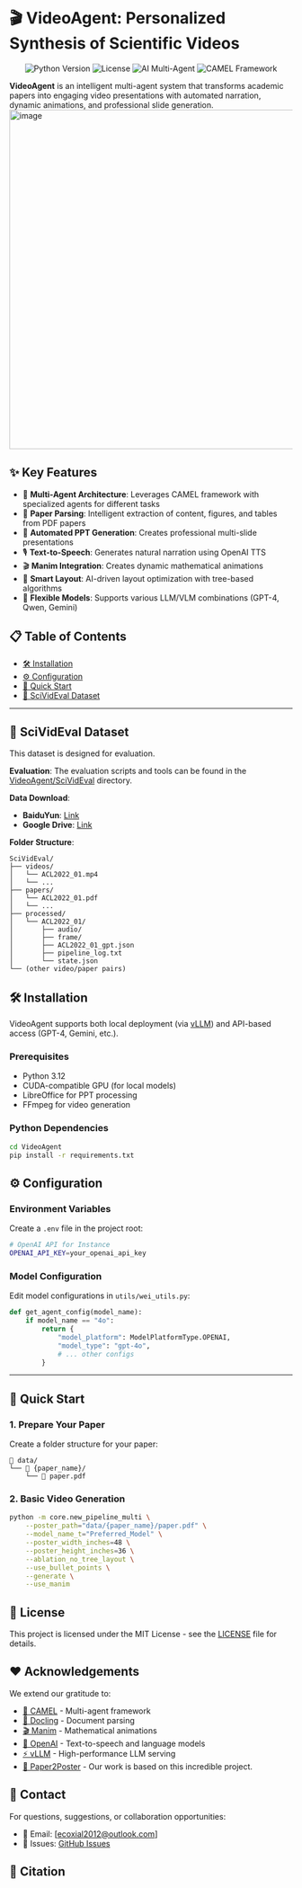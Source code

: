 # 🎬 VideoAgent: Personalized Synthesis of Scientific Videos

<p align="center">
  <img src="https://img.shields.io/badge/Python-3.12-blue.svg" alt="Python Version">
  <img src="https://img.shields.io/badge/License-MIT-green.svg" alt="License">
  <img src="https://img.shields.io/badge/AI-Multi--Agent-orange.svg" alt="AI Multi-Agent">
  <img src="https://img.shields.io/badge/Framework-CAMEL-red.svg" alt="CAMEL Framework">
</p>

**VideoAgent** is an intelligent multi-agent system that transforms academic papers into engaging video presentations with automated narration, dynamic animations, and professional slide generation.
<img width="1831" height="604" alt="image" src="https://github.com/user-attachments/assets/356aa64f-c557-452b-9459-e77b4fafeed7" />

## ✨ Key Features

- 🤖 **Multi-Agent Architecture**: Leverages CAMEL framework with specialized agents for different tasks
- 📄 **Paper Parsing**: Intelligent extraction of content, figures, and tables from PDF papers
- 🎨 **Automated PPT Generation**: Creates professional multi-slide presentations
- 🎙️ **Text-to-Speech**: Generates natural narration using OpenAI TTS
- 🎬 **Manim Integration**: Creates dynamic mathematical animations
- 🎯 **Smart Layout**: AI-driven layout optimization with tree-based algorithms
- 🔧 **Flexible Models**: Supports various LLM/VLM combinations (GPT-4, Qwen, Gemini)

## 📋 Table of Contents

- [🛠️ Installation](#installation)
- [⚙️ Configuration](#configuration)
- [🚀 Quick Start](#quick-start)
- [📄 SciVidEval Dataset](#dataset)


---
## 📜 SciVidEval Dataset

This dataset is designed for evaluation.

**Evaluation**: The evaluation scripts and tools can be found in the [VideoAgent/SciVidEval](https://github.com/ZX-Chan/VideoAgent/tree/main/SciVidEval) directory.

**Data Download**:
* **BaiduYun**: [Link](https://pan.baidu.com/s/1nnR2HbWSsNMAR2_i6ZOssQ?pwd=kezv)
* **Google Drive**: [Link](https://drive.google.com/file/d/1J8pUAOWlOo55fklxQ3VkcJukIQSBPjJi/view?usp=drive_link)

**Folder Structure**:
```
SciVidEval/
├── videos/
│   └── ACL2022_01.mp4 
│   └── ...
├── papers/
│   └── ACL2022_01.pdf
│   └── ...
├── processed/
│   └── ACL2022_01/
│       ├── audio/
│       ├── frame/
│       ├── ACL2022_01_gpt.json
│       ├── pipeline_log.txt
│       └── state.json
└── (other video/paper pairs)

```




## 🛠️ Installation

VideoAgent supports both local deployment (via [vLLM](https://docs.vllm.ai/en/v0.6.6/getting_started/installation.html)) and API-based access (GPT-4, Gemini, etc.).

### Prerequisites

- Python 3.12
- CUDA-compatible GPU (for local models)
- LibreOffice for PPT processing
- FFmpeg for video generation

### Python Dependencies

```bash
cd VideoAgent
pip install -r requirements.txt
```



## ⚙️ Configuration

### Environment Variables

Create a `.env` file in the project root:

```bash
# OpenAI API for Instance
OPENAI_API_KEY=your_openai_api_key
```

### Model Configuration

Edit model configurations in `utils/wei_utils.py`:

```python
def get_agent_config(model_name):
    if model_name == "4o":
        return {
            "model_platform": ModelPlatformType.OPENAI,
            "model_type": "gpt-4o",
            # ... other configs
        }
```

---

## 🚀 Quick Start

### 1. Prepare Your Paper

Create a folder structure for your paper:
```
📁 data/
└── 📁 {paper_name}/
    └── 📄 paper.pdf
```

### 2. Basic Video Generation

```bash
python -m core.new_pipeline_multi \
    --poster_path="data/{paper_name}/paper.pdf" \
    --model_name_t="Preferred_Model" \
    --poster_width_inches=48 \
    --poster_height_inches=36 \
    --ablation_no_tree_layout \
    --use_bullet_points \
    --generate \
    --use_manim
```



## 📜 License

This project is licensed under the MIT License - see the [LICENSE](LICENSE) file for details.

## ❤️ Acknowledgements

We extend our gratitude to:

- [🐫 CAMEL](https://github.com/camel-ai/camel) - Multi-agent framework
- [📄 Docling](https://github.com/docling-project/docling) - Document parsing
- [🎬 Manim](https://github.com/3b1b/manim) - Mathematical animations
- [🎤 OpenAI](https://openai.com/) - Text-to-speech and language models
- [⚡ vLLM](https://github.com/vllm-project/vllm) - High-performance LLM serving
- [📄 Paper2Poster](https://github.com/Paper2Poster/Paper2Poster) - Our work is based on this incredible project.

## 📧 Contact

For questions, suggestions, or collaboration opportunities:

- 📧 Email: [ecoxial2012@outlook.com]
- 🐛 Issues: [GitHub Issues](https://github.com/ZX-Chan/VideoAgent/issues)

## 📜 Citation
```

```
